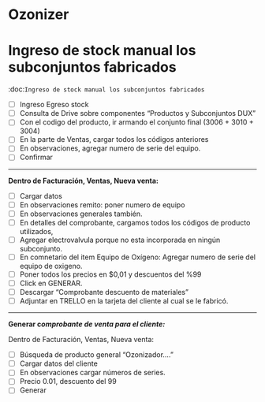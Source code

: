 # Ozonizer

# Ingreso de stock manual los subconjuntos fabricados

:doc:`Ingreso de stock manual los subconjuntos fabricados`

- [ ]  Ingreso Egreso stock
- [ ]  Consulta de Drive sobre componentes “Productos y Subconjuntos DUX”
- [ ]  Con el codigo del producto, ir armando el conjunto final (3006 + 3010 + 3004)
- [ ]  En la parte de Ventas, cargar todos los códigos anteriores
- [ ]  En observaciones, agregar numero de serie del equipo.
- [ ]  Confirmar

---

**Dentro de Facturación, Ventas, Nueva venta:**

- [ ]  Cargar datos
- [ ]  En observaciones remito: poner numero de equipo
- [ ]  En observaciones generales también.
- [ ]  En detalles del comprobante, cargamos todos los códigos de producto utilizados,
- [ ]  Agregar electrovalvula porque no esta incorporada en ningún subconjunto.
- [ ]  En comnetario del item Equipo de Oxígeno: Agregar numero de serie del equipo de oxigeno.
- [ ]  Poner todos los precios en $0,01 y descuentos del %99
- [ ]  Click en GENERAR.
- [ ]  Descargar “Comprobante descuento de materiales”
- [ ]  Adjuntar en TRELLO en la tarjeta del cliente al cual se le fabricó.

---

**Generar c*omprobante de venta para el cliente:***

Dentro de Facturación, Ventas, Nueva venta:

- [ ]  Búsqueda de producto general “Ozonizador….”
- [ ]  Cargar datos del cliente
- [ ]  En observaciones cargar números de series.
- [ ]  Precio 0.01, descuento del 99
- [ ]  Generar
